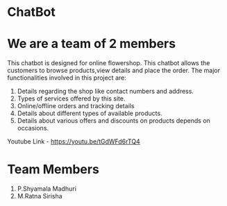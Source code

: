 # ChatBot
# We are a team of 2 members
This chatbot is designed for online flowershop.
This chatbot allows the customers to browse products,view details and place the order.
The major functionalities involved in this project are:
1. Details regarding the shop like contact numbers and address.
2. Types of services offered by this site.
3. Online/offline orders and tracking details
4. Details about different types of available products.
5. Details about various offers and discounts on products depends on occasions.

Youtube Link - https://youtu.be/tGdWFd6rTQ4

# Team Members
1. P.Shyamala Madhuri
2. M.Ratna Sirisha

